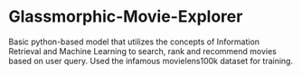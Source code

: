 # Glassmorphic-Movie-Explorer
Basic python-based model that utilizes the concepts of Information Retrieval and Machine Learning to search, rank and recommend movies based on user query. Used the infamous movielens100k dataset for training.
